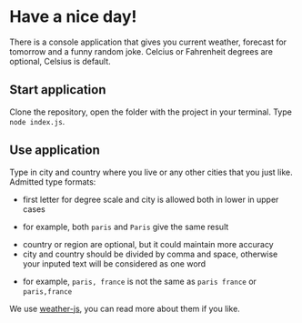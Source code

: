 # Have a nice day!

There is a console application that gives you current weather, forecast for tomorrow and a funny random joke. Celcius or Fahrenheit degrees are optional, Celsius is default.

## Start application
Clone the repository, open the folder with the project in your terminal.
Type `node index.js`.

## Use application
Type in city and country where you live or any other cities that you just like.
Admitted type formats:
+ first letter for degree scale and city is allowed both in lower in upper cases
- for example, both `paris` and `Paris` give the same result
+ country or region are optional, but it could maintain more accuracy 
+ city and country should be divided by comma and space, otherwise your inputed text will be considered as one word
- for example, `paris, france` is not the same as `paris france` or `paris,france`

We use [weather-js](https://www.npmjs.com/package/weather-js), you can read more about them if you like.
